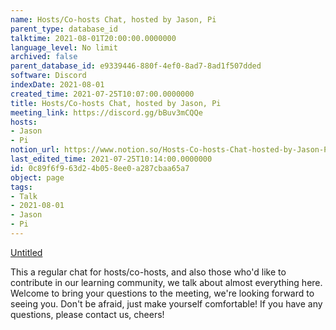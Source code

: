 ```yaml
---
name: Hosts/Co-hosts Chat, hosted by Jason, Pi
parent_type: database_id
talktime: 2021-08-01T20:00:00.0000000
language_level: No limit
archived: false
parent_database_id: e9339446-880f-4ef0-8ad7-8ad1f507dded
software: Discord
indexDate: 2021-08-01
created_time: 2021-07-25T10:07:00.0000000
title: Hosts/Co-hosts Chat, hosted by Jason, Pi
meeting_link: https://discord.gg/bBuv3mCQQe
hosts:
- Jason
- Pi
notion_url: https://www.notion.so/Hosts-Co-hosts-Chat-hosted-by-Jason-Pi-0c89f6f963d24b058ee0a287cbaa65a7
last_edited_time: 2021-07-25T10:14:00.0000000
id: 0c89f6f9-63d2-4b05-8ee0-a287cbaa65a7
object: page
tags:
- Talk
- 2021-08-01
- Jason
- Pi
---
```




[Untitled](https://www.notion.so/cb083fc4f0b7459aa5afe1900ef25a1f)   


This a regular chat for hosts/co-hosts, and also those who'd like to contribute in our learning community, we talk about almost everything here. Welcome to bring your questions to the meeting, we're looking forward to seeing you. Don't be afraid, just make yourself comfortable!
If you have any questions, please contact us, cheers!







